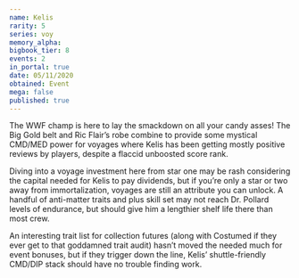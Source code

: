 ```yaml
---
name: Kelis
rarity: 5
series: voy
memory_alpha:
bigbook_tier: 8
events: 2
in_portal: true
date: 05/11/2020
obtained: Event
mega: false
published: true
---
```


The WWF champ is here to lay the smackdown on all your candy asses! The Big Gold belt and Ric Flair’s robe combine to provide some mystical CMD/MED power for voyages where Kelis has been getting mostly positive reviews by players, despite a flaccid unboosted score rank.

Diving into a voyage investment here from star one may be rash considering the capital needed for Kelis to pay dividends, but if you’re only a star or two away from immortalization, voyages are still an attribute you can unlock. A handful of anti-matter traits and plus skill set may not reach Dr. Pollard levels of endurance, but should give him a lengthier shelf life there than most crew.

An interesting trait list for collection futures (along with Costumed if they ever get to that goddamned trait audit) hasn’t moved the needed much for event bonuses, but if they trigger down the line, Kelis’ shuttle-friendly CMD/DIP stack should have no trouble finding work.

